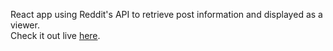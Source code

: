 React app using Reddit's API to retrieve post information and displayed as a viewer.  
Check it out live [here](https://reddit-viewer-8e1cf.firebaseapp.com/all+hot+hour).
